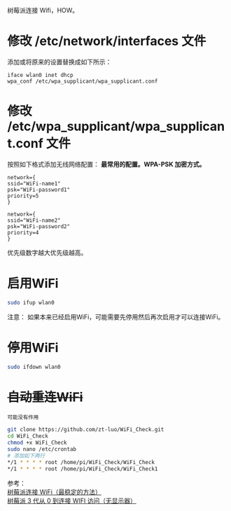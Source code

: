 树莓派连接 Wifi，HOW。  
<!--more-->

# 修改 /etc/network/interfaces 文件  
添加或将原来的设置替换成如下所示：  

```
iface wlan0 inet dhcp
wpa_conf /etc/wpa_supplicant/wpa_supplicant.conf
```

# 修改 /etc/wpa_supplicant/wpa_supplicant.conf 文件  
按照如下格式添加无线网络配置：
**最常用的配置。WPA-PSK 加密方式。**

```
network={
ssid="WiFi-name1"
psk="WiFi-password1"
priority=5
}
 
network={
ssid="WiFi-name2"
psk="WiFi-password2"
priority=4
}
```

优先级数字越大优先级越高。

# 启用WiFi    
``` bash
sudo ifup wlan0
```
注意： 如果本来已经启用WiFi，可能需要先停用然后再次启用才可以连接WiFi。

# 停用WiFi  
``` bash
sudo ifdown wlan0
```

# ~~自动重连WiFi~~  
`可能没有作用`
``` bash
git clone https://github.com/zt-luo/WiFi_Check.git  
cd WiFi_Check
chmod +x WiFi_Check
sudo nano /etc/crontab
# 添加如下两行
*/1 * * * * root /home/pi/WiFi_Check/WiFi_Check
*/1 * * * * root /home/pi/WiFi_Check/WiFi_Check1
```

参考：  
[树莓派连接 WiFi（最稳定的方法）](https://www.cmgine.com/archives/11053.html)  
[树莓派 3 代从 0 到连接 WIFI 访问（无显示器）](http://movesan.me/2017/02/07/raspberry/)  


